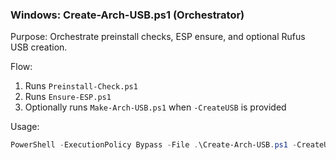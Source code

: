 ### Windows: Create-Arch-USB.ps1 (Orchestrator)

Purpose: Orchestrate preinstall checks, ESP ensure, and optional Rufus USB creation.

Flow:
1) Runs `Preinstall-Check.ps1`
2) Runs `Ensure-ESP.ps1`
3) Optionally runs `Make-Arch-USB.ps1` when `-CreateUSB` is provided

Usage:
```powershell
PowerShell -ExecutionPolicy Bypass -File .\Create-Arch-USB.ps1 -CreateUSB -RufusPath C:\Tools\rufus.exe -ISOPath C:\Users\you\Downloads\archlinux.iso
```


